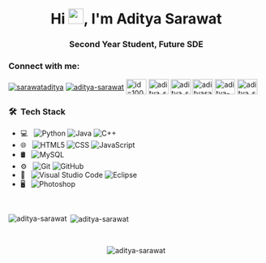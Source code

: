 <h1 align="center">Hi <img src="https://raw.githubusercontent.com/MartinHeinz/MartinHeinz/master/wave.gif" width="30px">, I'm Aditya Sarawat</h1>
<h3 align="center">Second Year Student, Future SDE</h3>


<h3 align="left">Connect with me:</h3>
<p align="left">
<a href="https://twitter.com/sarawataditya" target="blank"><img align="center" src="https://img.shields.io/twitter/follow/sarawataditya" alt="sarawataditya"/></a>
<a href="https://linkedin.com/in/aditya-sarawat" target="blank"><img align="center" src="https://img.shields.io/instagram/aditya-sarawat" alt="aditya-sarawat"/></a>
<a href="https://fb.com/id=100010753507632" target="blank"><img align="center" src="https://cdn.jsdelivr.net/npm/simple-icons@3.0.1/icons/facebook.svg" alt="id=100010753507632" height="30" width="40" /></a>
<a href="https://instagram.com/aditya_sarawat" target="blank"><img align="center" src="https://cdn.jsdelivr.net/npm/simple-icons@3.0.1/icons/instagram.svg" alt="aditya_sarawat" height="30" width="40" /></a>
<a href="https://www.codechef.com/users/aditya_sarawat" target="blank"><img align="center" src="https://cdn.jsdelivr.net/npm/simple-icons@3.1.0/icons/codechef.svg" alt="aditya_sarawat" height="30" width="40" /></a>
<a href="https://www.hackerrank.com/adityasarawat" target="blank"><img align="center" src="https://cdn.jsdelivr.net/npm/simple-icons@3.0.1/icons/hackerrank.svg" alt="adityasarawat" height="30" width="40" /></a>
<a href="https://www.leetcode.com/aditya-sarawat" target="blank"><img align="center" src="https://cdn.jsdelivr.net/npm/simple-icons@3.0.1/icons/leetcode.svg" alt="aditya-sarawat" height="30" width="40" /></a>
<a href="https://discord.gg/aditya_sarawat#4707" target="blank"><img align="center" src="https://cdn.jsdelivr.net/npm/simple-icons@3.0.1/icons/discord.svg" alt="aditya_sarawat#4707" height="30" width="40" /></a>
</p>

<h3> 🛠 &nbsp;Tech Stack</h3>

- 💻 &nbsp;
  ![Python](https://img.shields.io/badge/-Python-333333?style=flat&logo=python)
  ![Java](https://img.shields.io/badge/-Java-333333?style=flat&logo=Java&logoColor=007396)
  ![C++](https://img.shields.io/badge/-C++-333333?style=flat&logo=C%2B%2B&logoColor=00599C)
- 🌐 &nbsp;
  ![HTML5](https://img.shields.io/badge/-HTML5-333333?style=flat&logo=HTML5)
  ![CSS](https://img.shields.io/badge/-CSS-333333?style=flat&logo=CSS3&logoColor=1572B6)
  ![JavaScript](https://img.shields.io/badge/-JavaScript-333333?style=flat&logo=javascript)
- 🛢 &nbsp;
  ![MySQL](https://img.shields.io/badge/-MySQL-333333?style=flat&logo=mysql)
- ⚙️ &nbsp;
  ![Git](https://img.shields.io/badge/-Git-333333?style=flat&logo=git)
  ![GitHub](https://img.shields.io/badge/-GitHub-333333?style=flat&logo=github)
- 🔧 &nbsp;
  ![Visual Studio Code](https://img.shields.io/badge/-Visual%20Studio%20Code-333333?style=flat&logo=visual-studio-code&logoColor=007ACC)
  ![Eclipse](https://img.shields.io/badge/-Eclipse-333333?style=flat&logo=eclipse-ide&logoColor=2C2255)
- 🖥 &nbsp;
  ![Photoshop](https://img.shields.io/badge/-Photoshop-333333?style=flat&logo=adobe-photoshop)
<br/>

<p><img align="left" src="https://github-readme-stats.vercel.app/api/top-langs?username=aditya-sarawat&show_icons=true&locale=en&layout=compact" alt="aditya-sarawat" /></p>

<p>&nbsp;<img align="center" src="https://github-readme-stats.vercel.app/api?username=aditya-sarawat&show_icons=true&locale=en" alt="aditya-sarawat" /></p>
<br/>
<p align="center"> <img src="https://komarev.com/ghpvc/?username=aditya-sarawat&label=Profile%20views&color=0e75b6&style=flat" alt="aditya-sarawat" /> </p>

